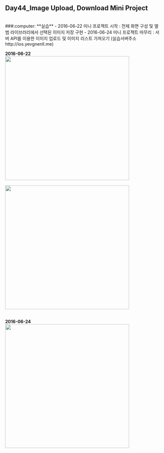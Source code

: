 Day44_Image Upload, Download Mini Project
--
<br>
###:computer: **실습**
- 2016-06-22 미니 프로젝트 시작 : 전체 화면 구성 및 앨범 라이브러리에서 선택된 이미지 저장 구현
- 2016-06-24 미니 프로젝트 마무리 : 서버 API를 이용한 이미지 업로드 및 이미지 리스트 가져오기
(실습서버주소 http://ios.yevgnenll.me)

**2016-06-22**
<br>
<img src="https://github.com/MijeongJeon/FAST-CAMPUS_iOS-SCHOOL/blob/master/Daily Study/images/Day42_160622(MiniProject)1.png?" width="400px" />
<br>
<br>
<img src="https://github.com/MijeongJeon/FAST-CAMPUS_iOS-SCHOOL/blob/master/Daily Study/images/Day42_160622(MiniProject)2.png?" width="400px" />
<br>
<br>

**2016-06-24**
<br>
<img src="https://github.com/MijeongJeon/FAST-CAMPUS_iOS-SCHOOL/blob/master/Daily Study/images/Day44_160624(API).png?" width="400px" />

